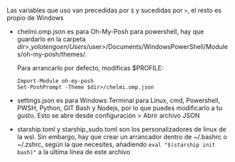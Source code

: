 Las variables que uso van precedidas por ```$``` y sucedidas por ```>```, el resto es propio de Windows


- chelmi.omp.json es para Oh-My-Posh para powershell, hay que guardarlo en la carpeta $dir>, yo lo tengo en /Users/$user>/Documents/WindowsPowerShell/Modules/oh-my-posh/themes/.

  Para arrancarlo por defecto, modificas $PROFILE:
  ```
  Import-Module oh-my-posh
  Set-PoshPrompt -Theme $dir>/chelmi.omp.json
  ```

- settings.json es para Windows Terminal para Linux, cmd, Powershell, PWSH, Python, GIT Bash y Nodejs, por lo que puedes modificarlo a tu gusto. Esto se abre desde configuración > Abrir archivo JSON


- starship.toml y starship_sudo.toml son los personalizadores de linux de la wsl. Sin embargo, hay que crear un arrancador dentro de ~/.bashrc o ~/.zshrc, según la que necesites, añadiendo ```eval "$(starship init bash)"``` a la última línea de este archivo
